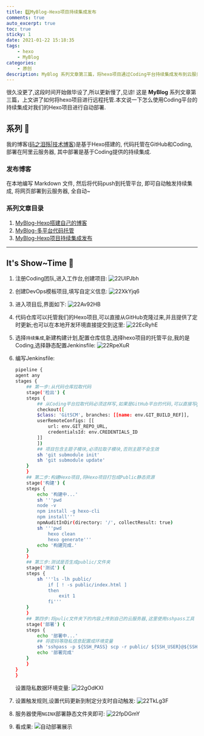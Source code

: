 ```yaml
---
title: 3️⃣MyBlog-Hexo项目持续集成发布
comments: true
auto_excerpt: true
toc: true
sticky: 1
date: 2021-01-22 15:18:35
tags:
    - hexo
    - MyBlog
categories:
    - 原创
description: MyBlog 系列文章第三篇，将hexo项目通过Coding平台持续集成发布到云服务器.
---
```


很久没更了,这段时间开始做毕设了,所以更新慢了,见谅! 这是 **MyBlog** 系列文章第三篇，上文讲了如何将hexo项目进行远程托管.本文说一下怎么使用Coding平台的持续集成对我们的Hexo项目进行自动部署.

<!-- more -->

## 系列 📒

我的博客([码之泪殇|技术博客](https://blog.gongsir.club))是基于Hexo搭建的, 代码托管在GitHub和Coding, 部署在阿里云服务器, 其中部署是基于Coding提供的持续集成.

### 发布博客

在本地编写 Markdown 文件, 然后将代码push到托管平台, 即可自动触发持续集成, 将网页部署到云服务器, 全自动~

### 系列文章目录

1. [MyBlog-Hexo搭建自己的博客](/2020/12/14/MyBlog-Hexo/)
2. [MyBlog-多平台代码托管](/2020/12/20/myblog-code.html)
3. [MyBlog-Hexo项目持续集成发布](/2021/01/22/myblog-deploy.html)
<hr>

## It's Show~Time 🌟

1. 注册Coding团队,进入工作台,创建项目:
![22UIPJbh](https://cdn.gongsir.club/blog/image/2021/01/22UIPJbh.png)

2. 创建DevOps模板项目,填写自定义信息:
![22XkYjq6](https://cdn.gongsir.club/blog/image/2021/01/22XkYjq6.png)

3. 进入项目后,界面如下:
![22Av92HB](https://cdn.gongsir.club/blog/image/2021/01/22Av92HB.png)

4. 代码仓库可以托管我们的Hexo项目,可以直接从GitHub克隆过来,并且提供了定时更新;也可以在本地开发环境直接提交到这里:
![22EcRyhE](https://cdn.gongsir.club/blog/image/2021/01/22EcRyhE.png)

5. 选择`持续集成`,新建构建计划,配置仓库信息,选择hexo项目的托管平台,我的是Coding,选择静态配置Jenkinsfile:
![22RpeXuR](https://cdn.gongsir.club/blog/image/2021/01/22RpeXuR.png)

6. 编写Jenkinsfile:
    ```sh
    pipeline {
    agent any
    stages {
        ## 第一步:从代码仓库拉取代码
        stage('检出') {
        steps {
            ## 从Coding平台拉取代码必须这样写,如果是GitHub平台的代码,可以直接写git clone ~
            checkout([
            $class: 'GitSCM', branches: [[name: env.GIT_BUILD_REF]],
            userRemoteConfigs: [[
                url: env.GIT_REPO_URL,
                credentialsId: env.CREDENTIALS_ID
            ]]
            ])
            ## 项目包含主题子模块,必须拉取子模块,否则主题不会生效
            sh 'git submodule init'
            sh 'git submodule update'
        }
        }
        ## 第二步:构建Hexo项目,将Hexo项目打包成Public静态资源
        stage('构建') {
        steps {
            echo '构建中...'
            sh '''pwd
            node -v
            npm install -g hexo-cli
            npm install'''
            npmAuditInDir(directory: '/', collectResult: true)
            sh '''pwd
                hexo clean
                hexo generate'''
            echo '构建完成.'
        }
        }
        ## 第三步:测试是否生成public/文件夹
        stage('测试') {
        steps {
            sh '''ls -lh public/
                if [ ! -s public/index.html ]
                then
                    exit 1
                fi'''
        }
        }
        ## 第四步:将pulic文件夹下的内容上传到自己的云服务器,这里使用sshpass工具
        stage('部署') {
        steps {
            echo '部署中...'
            ## 将密码等隐私信息配置成环境变量
            sh 'sshpass -p ${SSH_PASS} scp -r public/ ${SSH_USER}@${SSH_HOST}:/www/wwwroot/'
            echo '部署完成'
        }
        }
    }
    }
    ```
    设置隐私数据环境变量:
    ![22gOdKXI](https://cdn.gongsir.club/blog/image/2021/01/22gOdKXI.png)

7. 设置触发规则,设置代码更新到制定分支时自动触发:
![22TkLg3F](https://cdn.gongsir.club/blog/image/2021/01/22TkLg3F.png)

8. 服务器使用`NGINX`部署静态文件夹即可:
![22fpDGmY](https://cdn.gongsir.club/blog/image/2021/01/22fpDGmY.png)

9. 看成果:
![自动部署展示](https://cdn.gongsir.club/blog/gif/myblog-deploy-show.gif)